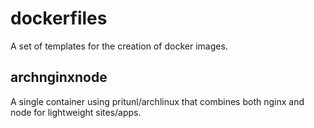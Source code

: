 # dockerfiles

A set of templates for the creation of docker images.

## archnginxnode

A single container using pritunl/archlinux that combines both nginx and node for lightweight sites/apps.
